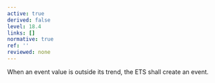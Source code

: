 ```yaml
---
active: true
derived: false
level: 18.4
links: []
normative: true
ref: ''
reviewed: none
---
```


When an event value is outside its trend, the ETS shall create an event.

